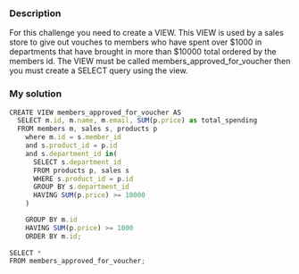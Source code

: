 ### Description
For this challenge you need to create a VIEW. This VIEW is used by a sales store to give out vouches to members who have spent over $1000 in departments that have brought in more than $10000 total ordered by the members id. The VIEW must be called members_approved_for_voucher then you must create a SELECT query using the view.

### My solution

```js
CREATE VIEW members_approved_for_voucher AS
  SELECT m.id, m.name, m.email, SUM(p.price) as total_spending
  FROM members m, sales s, products p
    where m.id = s.member_id
    and s.product_id = p.id
    and s.department_id in(
      SELECT s.department_id
      FROM products p, sales s
      WHERE s.product_id = p.id
      GROUP BY s.department_id
      HAVING SUM(p.price) >= 10000
    )

    GROUP BY m.id
    HAVING SUM(p.price) >= 1000
    ORDER BY m.id;
    
SELECT * 
FROM members_approved_for_voucher;
```